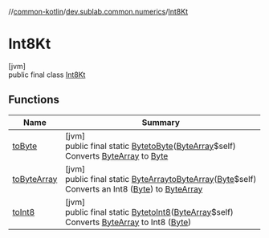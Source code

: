 //[common-kotlin](../../../index.md)/[dev.sublab.common.numerics](../index.md)/[Int8Kt](index.md)

# Int8Kt

[jvm]\
public final class [Int8Kt](index.md)

## Functions

| Name | Summary |
|---|---|
| [toByte](to-byte.md) | [jvm]<br>public final static [Byte](https://docs.oracle.com/javase/8/docs/api/java/lang/Byte.html)[toByte](to-byte.md)([ByteArray](https://kotlinlang.org/api/latest/jvm/stdlib/kotlin/-byte-array/index.html)$self)<br>Converts [ByteArray](https://kotlinlang.org/api/latest/jvm/stdlib/kotlin/-byte-array/index.html) to [Byte](https://kotlinlang.org/api/latest/jvm/stdlib/kotlin/-byte/index.html) |
| [toByteArray](to-byte-array.md) | [jvm]<br>public final static [ByteArray](https://kotlinlang.org/api/latest/jvm/stdlib/kotlin/-byte-array/index.html)[toByteArray](to-byte-array.md)([Byte](https://docs.oracle.com/javase/8/docs/api/java/lang/Byte.html)$self)<br>Converts an Int8 ([Byte](https://kotlinlang.org/api/latest/jvm/stdlib/kotlin/-byte/index.html)) to [ByteArray](https://kotlinlang.org/api/latest/jvm/stdlib/kotlin/-byte-array/index.html) |
| [toInt8](to-int8.md) | [jvm]<br>public final static [Byte](https://docs.oracle.com/javase/8/docs/api/java/lang/Byte.html)[toInt8](to-int8.md)([ByteArray](https://kotlinlang.org/api/latest/jvm/stdlib/kotlin/-byte-array/index.html)$self)<br>Converts [ByteArray](https://kotlinlang.org/api/latest/jvm/stdlib/kotlin/-byte-array/index.html) to Int8 ([Byte](https://kotlinlang.org/api/latest/jvm/stdlib/kotlin/-byte/index.html)) |
